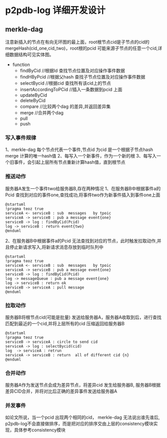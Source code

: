 # p2pdb-log 详细开发设计



## merkle-dag 
注意新插入的节点在有向无环图的最上面，root根节点cid是子节点的cid的mergeHash(cid_one,cid_two)，root根的pcid 可能来源子节点的任意一个cid,详细数据结构可见实体图。

- function
    - findByCid //根据Id 查找节点位置及对应操作事件数据
    - findHByPcid //根据父hash 查找子节点位置及对应操作事件数据
    - selectBycid //根据cid 查找所有该cid上的节点
    - insertAccordingToPCid //插入一条数据到pcid 上面
    - updateByCid
    - deleteByCid
    - compare  //比较两个dag 的差异,并返回差异集
    - merge  //合并两个dag
    - pull  
    - push 

### 写入事件规律
1、merkle-dag 每个节点代表一个事件,节点id 为cid 是一个根据子节点hash merge 计算的唯一hash值
2、每写入一个新事件，作为一个新的根
3、每写入一个旧事件，会引起上层所有节点重新计算hash值，直到根节点


### 推送动作
服务器A发生一个事件two给服务器B,存在两种情况
1、在服务器B中根据事件a的Pcid 查找到对应的事件one,查找成功,将事件two作为新事件插入到事件one上面


```plantuml
@startuml
!pragma teoz true
serviceA <- serviceB : sub  messages   by tpoic 
serviceA -> serviceB : pub a message event{one} 
serviceB -> log : findByCid(Pcid) 
log -> serviceB : return event{two} 
@enduml

```



2、在服务器B中根据事件a的Pcid 无法查找到对应的节点，此时触发拉取动作,并且停止新请求写入,将新请求消息存放到临时队列中
```plantuml
@startuml
!pragma teoz true
serviceA <- serviceB : sub  messages   by tpoic 
serviceA -> serviceB : pub a message event{one} 
serviceB -> log : findByCid(Pcid) 
log -> messageQueue : pub a message event{one} 
log -> serviceB : return ok
serviceB -> serviceA : pull message
@enduml

```

### 拉取动作
服务器B将根节点cid(可能是批量) 发送给服务器A，服务器A收取到后，进行查找匹配到最近的一个cid,并将上层所有的cid 压缩返回给服务器B

```plantuml
@startuml
!pragma teoz true
serviceB -> serviceA : circle to send cid   
serviceA -> log : selectBycid(cid) 
log  -> serviceA : retrun 
serviceA -> serviceB : return  all of different cid {n} 
@enduml
```

### 合并动作
服务器A作为发送节点会成为差异节点，将差异cid 发生给服务器B, 服务器B根据差异CID合并，并将对比后正确的差异事件发送给服务器A


### 并发事件
如论文所说，当一个pcid 出现两个相同的cid， merkle-dag 无法说出谁先谁后, p2pdb-log不会直接做排序，而是把对应的排序交由上层的consistency模块实现，具体参考consistency模块


